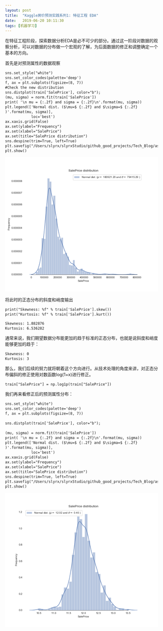 ```yaml
---
layout: post
title:  "Kaggle房价预测实践系列1: 特征工程 EDA"
date:   2019-06-20 10:11:30
tags: [机器学习]
---
```


在特征工程阶段，探索数据分析EDA是必不可少的部分。通过这一阶段对数据的观察分析，可以对数据的分布做一个宏观的了解，为后面数据的修正和调整确定一个基本的方向。

首先是对预测属性的数据观察
```
sns.set_style("white")
sns.set_color_codes(palette='deep')
f, ax = plt.subplots(figsize=(8, 7))
#Check the new distribution 
sns.distplot(train['SalePrice'], color="b");
(mu, sigma) = norm.fit(train['SalePrice'])
print( '\n mu = {:.2f} and sigma = {:.2f}\n'.format(mu, sigma))
plt.legend(['Normal dist. ($\mu=$ {:.2f} and $\sigma=$ {:.2f} )'.format(mu, sigma)],
            loc='best')
ax.xaxis.grid(False)
ax.set(ylabel="Frequency")
ax.set(xlabel="SalePrice")
ax.set(title="SalePrice distribution")
sns.despine(trim=True, left=True)
plt.savefig("/Users/slyrx/slyrxStudio/github_good_projects/Tech_Blog/assets/images/sale_price_distribut.png")
plt.show()
```
![png](../assets/images/sale_price_distribut.png)

将此时的正态分布的斜度和峭度输出
```
print("Skewness: %f" % train['SalePrice'].skew())
print("Kurtosis: %f" % train['SalePrice'].kurt())
```
    Skewness: 1.882876
    Kurtosis: 6.536282
通常来说，我们期望数据分布能更加的趋于标准的正态分布，也就是说斜度和峭度能够更加的趋于：

    Skewness: 0
    Kurtosis: 3
那么，我们后续的努力就将朝着这个方向进行。从技术处理的角度来讲，对正态分布偏斜的修正使用对数函数log(1+x)进行修正。
```
train["SalePrice"] = np.log1p(train["SalePrice"])
```
我们再来看修正后的预测属性分布：
```
sns.set_style("white")
sns.set_color_codes(palette='deep')
f, ax = plt.subplots(figsize=(8, 7))

sns.distplot(train['SalePrice'], color="b");

(mu, sigma) = norm.fit(train['SalePrice'])
print( '\n mu = {:.2f} and sigma = {:.2f}\n'.format(mu, sigma))
plt.legend(['Normal dist. ($\mu=$ {:.2f} and $\sigma=$ {:.2f} )'.format(mu, sigma)],
            loc='best')
ax.xaxis.grid(False)
ax.set(ylabel="Frequency")
ax.set(xlabel="SalePrice")
ax.set(title="SalePrice distribution")
sns.despine(trim=True, left=True)
plt.savefig("/Users/slyrx/slyrxStudio/github_good_projects/Tech_Blog/assets/images/sale_price_distribut_fixed.png")
plt.show()
```
![png](../assets/images/sale_price_distribut_fixed.png)